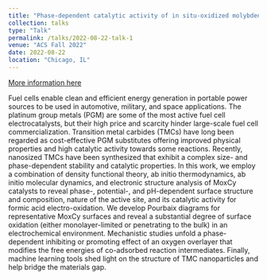 ```yaml
---
title: "Phase-dependent catalytic activity of in situ-oxidized molybdenum carbide for formic acid electro-oxidation"
collection: talks
type: "Talk"
permalink: /talks/2022-08-22-talk-1
venue: "ACS Fall 2022"
date: 2022-08-22
location: "Chicago, IL"
---
```


[More information here](https://acs.digitellinc.com/p/s/phase-dependent-catalytic-activity-of-in-situ-oxidized-molybdenum-carbide-for-formic-acid-electro-oxidation-514344)

Fuel cells enable clean and efficient energy generation in portable power sources to be used in automotive, military, and space applications. The platinum group metals (PGM) are some of the most active fuel cell electrocatalysts, but their high price and scarcity hinder large-scale fuel cell commercialization. Transition metal carbides (TMCs) have long been regarded as cost-effective PGM substitutes offering improved physical properties and high catalytic activity towards some reactions. Recently, nanosized TMCs have been synthesized that exhibit a complex size- and phase-dependent stability and catalytic properties. In this work, we employ a combination of density functional theory, ab initio thermodynamics, ab initio molecular dynamics, and electronic structure analysis of MoxCy catalysts to reveal phase-, potential-, and pH-dependent surface structure and composition, nature of the active site, and its catalytic activity for formic acid electro-oxidation. We develop Pourbaix diagrams for representative MoxCy surfaces and reveal a substantial degree of surface oxidation (either monolayer-limited or penetrating to the bulk) in an electrochemical environment. Mechanistic studies unfold a phase-dependent inhibiting or promoting effect of an oxygen overlayer that modifies the free energies of co-adsorbed reaction intermediates. Finally, machine learning tools shed light on the structure of TMC nanoparticles and help bridge the materials gap.

